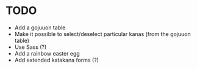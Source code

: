 # TODO

* Add a gojuuon table
* Make it possible to select/deselect particular kanas (from the gojuuon table)
* Use Sass (?)
* Add a rainbow easter egg
* Add extended katakana forms (?)
